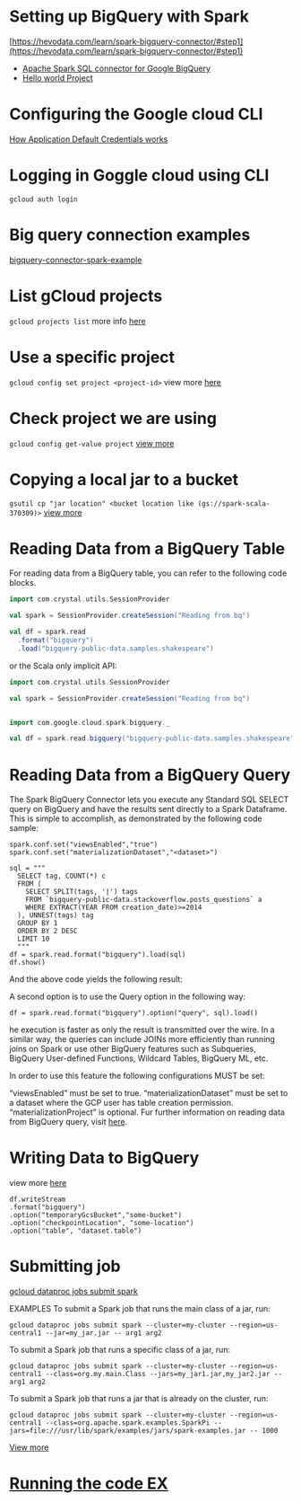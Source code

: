 # Setting up BigQuery with Spark

[https://hevodata.com/learn/spark-bigquery-connector/#step1](https://hevodata.com/learn/spark-bigquery-connector/#step1)

- [Apache Spark SQL connector for Google BigQuery](https://github.com/GoogleCloudDataproc/spark-bigquery-connector#reading-data-from-a-bigquery-table)
- [Hello world Project](ShakespeareWords.scala)

# Configuring the Google cloud CLI

[How Application Default Credentials works](https://cloud.google.com/docs/authentication/application-default-credentials)

# Logging in Goggle cloud using CLI

`gcloud auth login`

# Big query connection examples

[bigquery-connector-spark-example](https://cloud.google.com/dataproc/docs/tutorials/bigquery-connector-spark-example)

# List gCloud projects

`gcloud projects list`
more info [here](https://cloud.google.com/sdk/gcloud/reference/projects/list)

# Use a specific project

`gcloud config set project <project-id>`
view more [here](https://cloud.google.com/sdk/gcloud/)

# Check project we are using
`gcloud config get-value project`
[view more](https://stackoverflow.com/questions/63041888/how-to-check-which-gcloud-project-is-active)

# Copying a local jar to a bucket
`gsutil cp "jar location" <bucket location like (gs://spark-scala-370309)>`
[view more](https://cloud.google.com/storage/docs/gsutil/commands/cp)

# Reading Data from a BigQuery Table

For reading data from a BigQuery table, you can refer to the following code blocks.

```scala worksheet
import com.crystal.utils.SessionProvider

val spark = SessionProvider.createSession("Reading from bq")

val df = spark.read
  .format("bigquery")
  .load("bigquery-public-data.samples.shakespeare")
```

or the Scala only implicit API:

```scala worksheet
import com.crystal.utils.SessionProvider

val spark = SessionProvider.createSession("Reading from bq")


import com.google.cloud.spark.bigquery._

val df = spark.read.bigquery("bigquery-public-data.samples.shakespeare")
```

# Reading Data from a BigQuery Query

The Spark BigQuery Connector lets you execute any Standard SQL SELECT query
on BigQuery and have the results sent directly to a Spark Dataframe.
This is simple to accomplish, as demonstrated by the following code sample:

```
spark.conf.set("viewsEnabled","true")
spark.conf.set("materializationDataset","<dataset>")

sql = """
  SELECT tag, COUNT(*) c
  FROM (
    SELECT SPLIT(tags, '|') tags
    FROM `bigquery-public-data.stackoverflow.posts_questions` a
    WHERE EXTRACT(YEAR FROM creation_date)>=2014
  ), UNNEST(tags) tag
  GROUP BY 1
  ORDER BY 2 DESC
  LIMIT 10
  """
df = spark.read.format("bigquery").load(sql)
df.show()
```

And the above code yields the following result:

A second option is to use the Query option in the following way:

```df = spark.read.format("bigquery").option("query", sql).load()```


he execution is faster as only the result is transmitted over the wire. In a similar way, the queries can include JOINs more efficiently than running joins on Spark or use other BigQuery features such as Subqueries, BigQuery User-defined Functions, Wildcard Tables, BigQuery ML, etc.

In order to use this feature the following configurations MUST be set:

“viewsEnabled” must be set to true.
“materializationDataset” must be set to a dataset where the GCP user has table creation permission. “materializationProject” is optional.
Fur further information on reading data from BigQuery query, visit [here](https://github.com/GoogleCloudDataproc/spark-bigquery-connector#reading-data-from-a-bigquery-query).


# Writing Data to BigQuery
view more [here](https://hevodata.com/learn/spark-bigquery-connector/#step4)
```
df.writeStream
.format("bigquery")
.option("temporaryGcsBucket","some-bucket")
.option("checkpointLocation", "some-location")
.option("table", "dataset.table")
```


# Submitting job

[gcloud dataproc jobs submit spark](https://cloud.google.com/sdk/gcloud/reference/dataproc/jobs/submit/spark#--jars)

EXAMPLES
To submit a Spark job that runs the main class of a jar, run:
```
gcloud dataproc jobs submit spark --cluster=my-cluster --region=us-central1 --jar=my_jar.jar -- arg1 arg2
```
To submit a Spark job that runs a specific class of a jar, run:
```
gcloud dataproc jobs submit spark --cluster=my-cluster --region=us-central1 --class=org.my.main.Class --jars=my_jar1.jar,my_jar2.jar -- arg1 arg2
```
To submit a Spark job that runs a jar that is already on the cluster, run:
```
gcloud dataproc jobs submit spark --cluster=my-cluster --region=us-central1 --class=org.apache.spark.examples.SparkPi --jars=file:///usr/lib/spark/examples/jars/spark-examples.jar -- 1000
```
[View more ](https://cloud.google.com/sdk/gcloud/reference/dataproc/jobs/submit/spark#--jars)


# [Running the code EX](https://cloud.google.com/dataproc/docs/tutorials/bigquery-connector-spark-example#running_the_code)
